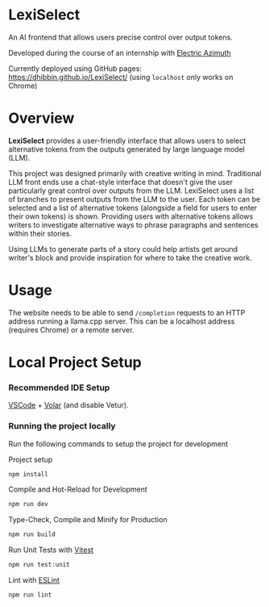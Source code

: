 # LexiSelect

An AI frontend that allows users precise control over output tokens.

Developed during the course of an internship with [Electric Azimuth](https://www.electric-azimuth.co.uk)

Currently deployed using GitHub pages: https://dhibbin.github.io/LexiSelect/ (using `localhost` only works on Chrome)

# Overview

**LexiSelect** provides a user-friendly interface that allows users to select alternative tokens from the outputs generated by large language model (LLM).

This project was designed primarily with creative writing in mind. Traditional LLM front ends use a chat-style interface that doesn't give the user particularly great control over outputs from the LLM. LexiSelect uses a list of branches to present outputs from the LLM to the user. Each token can be selected and a list of alternative tokens (alongside a field for users to enter their own tokens) is shown. Providing users with alternative tokens allows writers to investigate alternative ways to phrase paragraphs and sentences within their stories.

Using LLMs to generate parts of a story could help artists get around writer's block and provide inspiration for where to take the creative work.

# Usage

The website needs to be able to send `/completion` requests to an HTTP address running a llama.cpp server. This can be a localhost address (requires Chrome) or a remote server.

# Local Project Setup

### Recommended IDE Setup

[VSCode](https://code.visualstudio.com/) + [Volar](https://marketplace.visualstudio.com/items?itemName=Vue.volar) (and disable Vetur).

### Running the project locally

Run the following commands to setup the project for development

Project setup

```sh
npm install
```

Compile and Hot-Reload for Development

```sh
npm run dev
```

Type-Check, Compile and Minify for Production

```sh
npm run build
```

Run Unit Tests with [Vitest](https://vitest.dev/)

```sh
npm run test:unit
```

Lint with [ESLint](https://eslint.org/)

```sh
npm run lint
```
